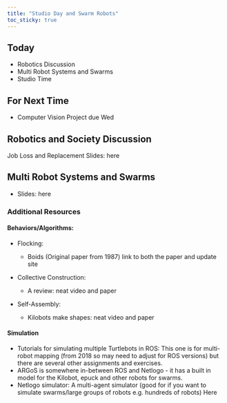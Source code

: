 ```yaml
---
title: "Studio Day and Swarm Robots"
toc_sticky: true
---
```


## Today

* Robotics Discussion
* Multi Robot Systems and Swarms
* Studio Time

## For Next Time
* Computer Vision Project due Wed

## Robotics and Society Discussion
 Job Loss and Replacement Slides: <a-no-proxy href="https://docs.google.com/presentation/d/1tMus764Um1YEe1u7cPoEQqvi31sOtotlPgUjQc_BQ2o/edit?usp=sharing#"> here </a-no-proxy>

## Multi Robot Systems and Swarms

* Slides: <a-no-proxy href="https://docs.google.com/presentation/d/1XbeJqygb4j7_PM3qHq_DNy1Y_rl_B82P8GSOo5A5RIs/edit?usp=sharing"> here </a-no-proxy>

### Additional Resources

#### Behaviors/Algorithms:

* Flocking:
   * Boids (Original paper from 1987) <a-no-proxy href="https://www.red3d.com/cwr/boids/"> link to both the paper and update site </a-no-proxy>

* Collective Construction:
   * A review: <a-no-proxy href="https://www.youtube.com/watch?v=VaGSX5N0ns0"> neat video </a-no-proxy> and <a-no-proxy href="https://robotics.sciencemag.org/content/4/28/eaau8479"> paper </a-no-proxy>

* Self-Assembly:
   * Kilobots make shapes: <a-no-proxy href="https://www.youtube.com/watch?v=xK54Bu9HFRw"> neat video </a-no-proxy> and <a-no-proxy href="https://ssr.seas.harvard.edu/files/ssr/files/science2014-rubenstein.pdf"> paper </a-no-proxy>

#### Simulation

* Tutorials for simulating multiple Turtlebots in ROS: <a-no-proxy href="https://wiki.nps.edu/pages/viewpage.action?pageId=1018462212"> This one </a-no-proxy> is for multi-robot mapping (from 2018 so may need to adjust for ROS versions) but there are several other assignments and exercises. 
* <a-no-proxy href="http://argos-sim.info/index.php"> ARGoS </a-no-proxy> is somewhere in-between ROS and Netlogo - it has a built in model for the Kilobot, epuck and other robots for swarms. 
* Netlogo simulator: A multi-agent simulator (good for if you want to simulate swarms/large groups of robots e.g. hundreds of robots) <a-no-proxy href="https://ccl.northwestern.edu/netlogo/"> Here </a-no-proxy>

